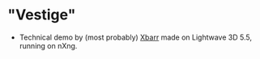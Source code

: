 # "Vestige"

- Technical demo by (most probably) [Xbarr](https://github.com/ejulien/) made on Lightwave 3D 5.5, running on nXng.